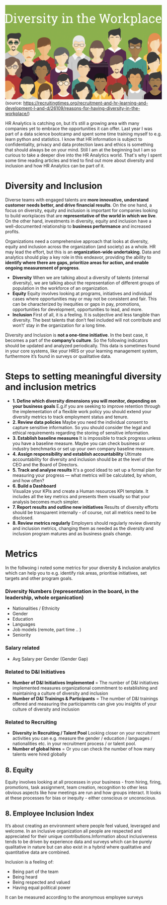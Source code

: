 ![](https://github.com/Ela-Bo/HR-Diversity/blob/main/Diversity.png) (source: https://recruitingtimes.org/recruitment-and-hr-learning-and-development-l-and-d/26109/reasons-for-having-diversity-in-the-workplace/)

HR Analytics is catching on, but it’s still a growing area with many companies yet to embrace the opportunities it can offer. Last year I was part of a data science bootcamp and spent some time training myself to e.g. learn python and statistics. I know that HR information is subject to confidentiality, privacy and data protection laws and ethics is something that should always be on your mind. Still I am at the beginning but I am so curious to take a deeper dive into the HR Analytics world. That's why I spent some time reading articles and tried to find out more about diversity and inclusion and how HR Analytics can be part of it. 

# Diversity and Inclusion

Diverse teams with engaged talents are **more innovative, understand customer needs better, and drive financial results**. On the one hand, a focus on diversity, equity and inclusion is important for companies looking to build workplaces that are **representative of the world in which we live**. On the other hand, investments in diversity, equity and inclusion have a well-documented relationship to **business performance** and increased profits. 

Organizations need a comprehensive approach that looks at diversity, equity and inclusion across the organization (and society) as a whole. HR may lead the effort, but this is an **organization-wide undertaking**. Data and analytics should play a key role in this endeavor, providing the ability to **identify where there are gaps, prioritize areas for action, and enable ongoing measurement of progress**.  

- **Diversity**  When we are talking about a diversity of talents (internal diversity), we are talking about the representation of different groups of population in the workforce of an organization.
- **Equity** Equity involves looking at programs, initiatives and individual cases where opportunities may or may not be consistent and fair. This can be characterized by inequities or gaps in pay, promotions, opportunities for development, opportunities to lead, and more. 
- **Inclusion** First of all, it is a feeling. It is subjective and less tangible than diversity. The best talents that don’t feel included will not contribute and won’t’ stay in the organization for a long time.

Diversity and Inclusion is **not a one-time initiative**. In the best case, it becomes a part of the **company’s culture**. So the following indicators should be updated and analyzed periodically. This data is sometimes found in your core systems, like your HRIS or your learning management system, furthermore it’s found in surveys or qualitative data. 

# Steps to setting meaningful diversity and inclusion metrics

- **1. Define which diversity dimensions you will monitor, depending on your business goals**
E.g.if you are seeking to improve retention through the implementation of a flexible work policy you should extend your diversity metrics to track employment status and tenure. 
- **2. Review data policies**
Maybe you need the individual consent to capture sensitive information. So you should consider the legal and ethical requirements regarding the storing of sensitive information. 
- **3. Establish baseline measures**
It is impossible to track progress unless you have a baseline measure. Maybe you can check business or industry benchmarks or set up your own company baseline measure. 
- **4. Assign responsibility and establish accountability**
Ultimate accountability for diversity and inclusion should be at the level of the CEO and the Board of Directors.
- **5. Track and analyse results** 
It's a good idead to set up a formal plan for measuring your progress — what metrics will be calculated, by whom, and how often? 
- **6. Build a Dashboard**  
Visualize your KPIs and create a Human resources KPI template. It includes all the key metrics and presents them visually so that your analysis becomes much simpler.
- **7. Report results and outline new initiatives**
Results of diversity efforts should be transparent internally - of course, not all metrics need to be disclosed.
- **8. Review metrics regularly**
Employers should regularly review diversity and inclusion metrics, changing them as needed as the diversity and inclusion program matures and as business goals change.

# Metrics 

In the follwoing i noted some metrics for your diversity & inclusion analytics which can help you to e.g. identify risk areas, prioritise initiatives, set targets and other program goals. 

### Diversity Numbers (representation in the board, in the leadership, whole organication)
- Nationalities / Ethnicity 
- Gender 
- Education 
- Languages
- Job models (remote, part time .. ) 
- Seniority 

### Salary related
- Avg Salary per Gender (Gender Gap)

### Related to D&I Initiatives
- **Number of D&I Initiatives Implemented** = The number of D&I initiatives implemented measures organizational commitment to establishing and maintaining a culture of diversity and inclusion
- **Number of D&I Trainings & Participants** = The number of D&I trainings offered and measuring the participamnts can give you insights of your culture of diversity and inclusion

### Related to Recruiting 
- **Diversity in Recruiting / Talent Pool**
Looking closer on your recruitment activities you can e.g. measure the gender / education / languages / nationalities etc. in your recruitment process / or talent pool. 
- **Number of global hires** = Or you can check the number of how many talents were hired globally 

## 8. Equity 
Equity involves looking at all processes in your business - from hiring, firing, promotions, task assignment, team creation, recognition to other less obvious aspects like how meetings are run and how groups interact. It looks at these processes for bias or inequity - either conscious or unconscious. 


## 8. Employee Inclusion Index
It’s about creating an environment where people feel valued, leveraged and welcome. In an inclusive organization all people are respected and appreciated for their unique contributions.Information about inclusiveness tends to be driven by experience data and surveys which can be purely qualitative in nature but can also exist in a hybrid where qualitative and quantitative data are combined. 

Inclusion is a feeling of:
- Being part of the team
- Being heard
- Being respected and valued
- Having equal political power

It can be measured according to the anonymous employee surveys



